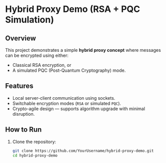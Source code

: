 # Hybrid Proxy Demo (RSA + PQC Simulation)

## Overview
This project demonstrates a simple **hybrid proxy concept** where messages can be encrypted using either:
- Classical RSA encryption, or
- A simulated PQC (Post-Quantum Cryptography) mode.

## Features
- Local server-client communication using sockets.
- Switchable encryption modes (`RSA` or simulated `PQC`).
- Crypto-agile design — supports algorithm upgrade with minimal disruption.

## How to Run
1. Clone the repository:
   ```bash
   git clone https://github.com/YourUsername/hybrid-proxy-demo.git
   cd hybrid-proxy-demo
```
